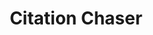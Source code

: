 ---
layout: default
authors: Neal Haddaway
citation: 'Haddaway, N.R., Grainger, M.J., Gray, C.T. 2021. citationchaser: An R package
  and Shiny app for forward and backward citations chasing in academic searching.'
description: 'In systematic reviews, we often want to obtain lists of references from
  across studies: forward citation chasing looks for all records citing one or more
  articles of known relevance; backward ciation chasing looks for all records referenced
  in one or more articles. This package contains functions to automate the process
  of forward and backward citation chasing by making use of the Lens.org API. An input
  article list can be used to return a list of all referenced records, and/or all
  citing records in the Lens.org database (consisting of PubMed, PubMed Central, CrossRef,
  Microsoft Academic Graph and CORE; ''https://www.lens.org'').'
last_edit: Wed, 01 Dec 2021 19:24:38 GMT
location: https://github.com/nealhaddaway/citationchaser
related_projects: {}
slug: citation_chaser
tags:
- citation
- reviews
- lens
terms_of_use: MIT License
title: Citation Chaser
uuid: db1c19b5-a1b3-4a49-9fce-583c0b522d9f
---